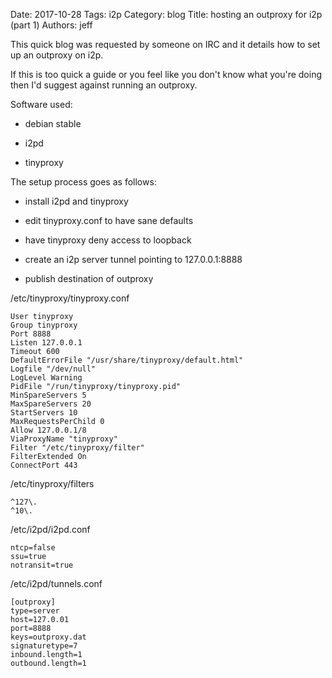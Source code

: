 Date: 2017-10-28
Tags: i2p
Category: blog
Title: hosting an outproxy for i2p (part 1)
Authors: jeff

This quick blog was requested by someone on IRC and it details how to set up an outproxy on i2p.

If this is too quick a guide or you feel like you don't know what you're doing then I'd suggest against running an outproxy.

Software used:

* debian stable

* i2pd

* tinyproxy


The setup process goes as follows:

* install i2pd and tinyproxy

* edit tinyproxy.conf to have sane defaults

* have tinyproxy deny access to loopback

* create an i2p server tunnel pointing to 127.0.0.1:8888

* publish destination of outproxy


/etc/tinyproxy/tinyproxy.conf

    User tinyproxy
    Group tinyproxy
    Port 8888
    Listen 127.0.0.1
    Timeout 600
    DefaultErrorFile "/usr/share/tinyproxy/default.html"
    Logfile "/dev/null"
    LogLevel Warning
    PidFile "/run/tinyproxy/tinyproxy.pid"
    MinSpareServers 5
    MaxSpareServers 20
    StartServers 10
    MaxRequestsPerChild 0
    Allow 127.0.0.1/8
    ViaProxyName "tinyproxy"
    Filter "/etc/tinyproxy/filter"
    FilterExtended On
    ConnectPort 443
    

/etc/tinyproxy/filters

    ^127\.
    ^10\.

/etc/i2pd/i2pd.conf

    ntcp=false
    ssu=true
    notransit=true

/etc/i2pd/tunnels.conf

    [outproxy]
    type=server
    host=127.0.01
    port=8888
    keys=outproxy.dat
    signaturetype=7
    inbound.length=1
    outbound.length=1
